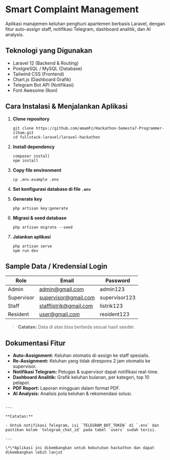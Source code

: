 # Smart Complaint Management

Aplikasi manajemen keluhan penghuni apartemen berbasis Laravel, dengan fitur auto-assign staff, notifikasi Telegram, dashboard analitik, dan AI analysis.

## Teknologi yang Digunakan

- Laravel 12 (Backend & Routing)
- PostgreSQL / MySQL (Database)
- Tailwind CSS (Frontend)
- Chart.js (Dashboard Grafik)
- Telegram Bot API (Notifikasi)
- Font Awesome (Ikon)

## Cara Instalasi & Menjalankan Aplikasi

1. **Clone repository**

   ```
   git clone https://github.com/amamFz/Hackathon-Semesta7-Programmer-ilham.git
   cd fullstack-laravel/laravel-hackathon
   ```

2. **Install dependency**

   ```
   composer install
   npm install
   ```

3. **Copy file environment**

   ```
   cp .env.example .env
   ```

4. **Set konfigurasi database di file `.env`**

5. **Generate key**

   ```
   php artisan key:generate
   ```

6. **Migrasi & seed database**

   ```
   php artisan migrate --seed
   ```

7. **Jalankan aplikasi**
   ```
   php artisan serve
   npm run dev
   ```

## Sample Data / Kredensial Login

| Role       | Email                  | Password      |
| ---------- | ---------------------- | ------------- |
| Admin      | admin@gmail.com        | admin123      |
| Supervisor | supervisor@gmail.com   | supervisor123 |
| Staff      | stafflistrik@gmail.com | listrik123    |
| Resident   | user@gmail.com         | resident123   |

> **Catatan:** Data di atas bisa berbeda sesuai hasil seeder.

## Dokumentasi Fitur

- **Auto-Assignment:** Keluhan otomatis di-assign ke staff spesialis.
- **Re-Assignment:** Keluhan yang tidak direspons 2 jam otomatis ke supervisor.
- **Notifikasi Telegram:** Petugas & supervisor dapat notifikasi real-time.
- **Dashboard Analitik:** Grafik keluhan bulanan, per kategori, top 10 pelapor.
- **PDF Report:** Laporan mingguan dalam format PDF.
- **AI Analysis:** Analisis pola keluhan & rekomendasi solusi.

```

---

**Catatan:**

- Untuk notifikasi Telegram, isi `TELEGRAM_BOT_TOKEN` di `.env` dan pastikan kolom `telegram_chat_id` pada tabel `users` sudah terisi.

---

\*\*Aplikasi ini dikembangkan untuk kebutuhan hackathon dan dapat dikembangkan lebih lanjut
```
